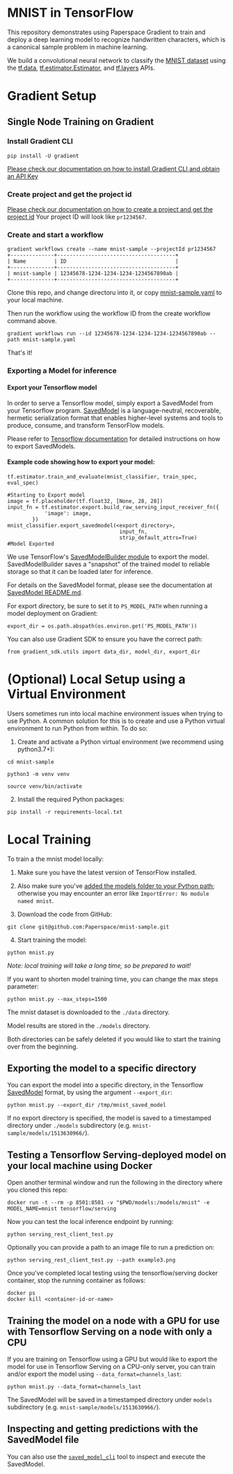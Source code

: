 # MNIST in TensorFlow

This repository demonstrates using Paperspace Gradient to train and deploy a deep learning model to recognize handwritten characters, which is a canonical sample problem in machine learning.

We build a convolutional neural network to classify the [MNIST
dataset](http://yann.lecun.com/exdb/mnist/) using the
[tf.data](https://www.tensorflow.org/api_docs/python/tf/data),
[tf.estimator.Estimator](https://www.tensorflow.org/api_docs/python/tf/estimator/Estimator),
and
[tf.layers](https://www.tensorflow.org/versions/r1.15/api_docs/python/tf)
APIs.

# Gradient Setup


## Single Node Training on Gradient

### Install Gradient CLI

```
pip install -U gradient
```

[Please check our documentation on how to install Gradient CLI and obtain an API Key](https://docs.paperspace.com/gradient/get-started/install-the-cli)

### Create project and get the project id

[Please check our documentation on how to create a project and get the project id](https://docs.paperspace.com/gradient/get-started/managing-projects)
Your project ID will look like `pr1234567`.

### Create and start a workflow

```
gradient workflows create --name mnist-sample --projectId pr1234567
+--------------+--------------------------------------+
| Name         | ID                                   |
+--------------+--------------------------------------+
| mnist-sample | 12345678-1234-1234-1234-1234567890ab |
+--------------+--------------------------------------+

```

Clone this repo, and change directoru into it, or copy [mnist-sample.yaml](mnist-sample.yaml) to your local machine.

Then run the workflow using the workflow ID from the create workflow command above.

```
gradient workflows run --id 12345678-1234-1234-1234-1234567890ab --path mnist-sample.yaml
```

That's it!

### Exporting a Model for inference

#### Export your Tensorflow model

In order to serve a Tensorflow model, simply export a SavedModel from your Tensorflow program. [SavedModel](https://github.com/tensorflow/tensorflow/blob/master/tensorflow/python/saved_model/README.md) is a language-neutral, recoverable, hermetic serialization format that enables higher-level systems and tools to produce, consume, and transform TensorFlow models.

Please refer to [Tensorflow documentation](https://www.tensorflow.org/guide/saved_model#save_and_restore_models) for detailed instructions on how to export SavedModels.

#### Example code showing how to export your model:

```
tf.estimator.train_and_evaluate(mnist_classifier, train_spec, eval_spec)

#Starting to Export model
image = tf.placeholder(tf.float32, [None, 28, 28])
input_fn = tf.estimator.export.build_raw_serving_input_receiver_fn({
            'image': image,
        })
mnist_classifier.export_savedmodel(<export directory>,
                                    input_fn,
                                    strip_default_attrs=True)
#Model Exported
```

We use TensorFlow's [SavedModelBuilder module](https://github.com/tensorflow/tensorflow/blob/master/tensorflow/python/saved_model/builder.py) to export the model. SavedModelBuilder saves a "snapshot" of the trained model to reliable storage so that it can be loaded later for inference.

For details on the SavedModel format, please see the documentation at [SavedModel README.md](https://github.com/tensorflow/tensorflow/blob/master/tensorflow/python/saved_model/README.md).

For export directory, be sure to set it to `PS_MODEL_PATH` when running a model deployment on Gradient:

```
export_dir = os.path.abspath(os.environ.get('PS_MODEL_PATH'))
```

You can also use Gradient SDK to ensure you have the correct path:

```
from gradient_sdk.utils import data_dir, model_dir, export_dir
```

# (Optional) Local Setup using a Virtual Environment

Users sometimes run into local machine environment issues when trying to use Python. A common solution for this is to create and use a Python virtual environment to run Python from within. To do so:

1. Create and activate a Python virtual environment (we recommend using python3.7+):

```
cd mnist-sample

python3 -m venv venv

source venv/bin/activate
```

2. Install the required Python packages:

```
pip install -r requirements-local.txt
```

# Local Training

To train a the mnist model locally:

1. Make sure you have the latest version of TensorFlow installed.

2. Also make sure you've [added the models folder to your Python path](https://github.com/mlcommons/training/blob/master/image_classification/tensorflow/official/README.md#running-the-models); otherwise you may encounter an error like `ImportError: No module named mnist`.

3. Download the code from GitHub:

```
git clone git@github.com:Paperspace/mnist-sample.git
```

4. Start training the model:

```
python mnist.py
```

_Note: local training will take a long time, so be prepared to wait!_

If you want to shorten model training time, you can change the max steps parameter:

```
python mnist.py --max_steps=1500
```

The mnist dataset is downloaded to the `./data` directory.

Model results are stored in the `./models` directory.

Both directories can be safely deleted if you would like to start the training over from the beginning.

## Exporting the model to a specific directory

You can export the model into a specific directory, in the Tensorflow [SavedModel](https://www.tensorflow.org/guide/saved_model) format, by using the argument `--export_dir`:

```
python mnist.py --export_dir /tmp/mnist_saved_model
```

If no export directory is specified, the model is saved to a timestamped directory under `./models` subdirectory (e.g. `mnist-sample/models/1513630966/`).

## Testing a Tensorflow Serving-deployed model on your local machine using Docker

Open another terminal window and run the following in the directory where you cloned this repo:

```
docker run -t --rm -p 8501:8501 -v "$PWD/models:/models/mnist" -e MODEL_NAME=mnist tensorflow/serving
```

Now you can test the local inference endpoint by running:

```
python serving_rest_client_test.py
```

Optionally you can provide a path to an image file to run a prediction on:

```
python serving_rest_client_test.py --path example3.png
```

Once you've completed local testing using the tensorflow/serving docker container, stop the running container as follows:

```
docker ps
docker kill <container-id-or-name>
```

## Training the model on a node with a GPU for use with Tensorflow Serving on a node with only a CPU

If you are training on Tensorflow using a GPU but would like to export the model for use in Tensorflow Serving on a CPU-only server, you can train and/or export the model using `--data_format=channels_last`:

```
python mnist.py --data_format=channels_last
```

The SavedModel will be saved in a timestamped directory under `models` subdirectory (e.g. `mnist-sample/models/1513630966/`).

## Inspecting and getting predictions with the SavedModel file

You can also use the [`saved_model_cli`](https://www.tensorflow.org/guide/saved_model#cli_to_inspect_and_execute_savedmodel) tool to inspect and execute the SavedModel.
